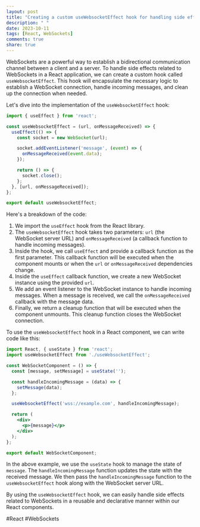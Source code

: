 ```yaml
---
layout: post
title: "Creating a custom useWebsocketEffect hook for handling side effects related to WebSockets"
description: " "
date: 2023-10-11
tags: [React, WebSockets]
comments: true
share: true
---
```


WebSockets are a powerful way to establish a bidirectional communication channel between a client and a server. To handle side effects related to WebSockets in a React application, we can create a custom hook called `useWebsocketEffect`. This hook will encapsulate the necessary logic to establish a WebSocket connection, handle incoming messages, and clean up the connection when needed.

Let's dive into the implementation of the `useWebsocketEffect` hook:

```jsx
import { useEffect } from 'react';

const useWebsocketEffect = (url, onMessageReceived) => {
  useEffect(() => {
    const socket = new WebSocket(url);

    socket.addEventListener('message', (event) => {
      onMessageReceived(event.data);
    });

    return () => {
      socket.close();
    };
  }, [url, onMessageReceived]);
};

export default useWebsocketEffect;
```

Here's a breakdown of the code:

1. We import the `useEffect` hook from the React library.
2. The `useWebsocketEffect` hook takes two parameters: `url` (the WebSocket server URL) and `onMessageReceived` (a callback function to handle incoming messages).
3. Inside the hook, we call `useEffect` and provide a callback function as the first parameter. This callback function will be executed when the component mounts or when the `url` or `onMessageReceived` dependencies change.
4. Inside the `useEffect` callback function, we create a new WebSocket instance using the provided `url`.
5. We add an event listener to the WebSocket instance to handle incoming messages. When a message is received, we call the `onMessageReceived` callback with the message data.
6. Finally, we return a cleanup function that will be executed when the component unmounts. This cleanup function closes the WebSocket connection.

To use the `useWebsocketEffect` hook in a React component, we can write code like this:

```jsx
import React, { useState } from 'react';
import useWebsocketEffect from './useWebsocketEffect';

const WebSocketComponent = () => {
  const [message, setMessage] = useState('');

  const handleIncomingMessage = (data) => {
    setMessage(data);
  };

  useWebsocketEffect('wss://example.com', handleIncomingMessage);

  return (
    <div>
      <p>{message}</p>
    </div>
  );
};

export default WebSocketComponent;
```

In the above example, we use the `useState` hook to manage the state of `message`. The `handleIncomingMessage` function updates the state with the received message. We then pass the `handleIncomingMessage` function to the `useWebsocketEffect` hook along with the WebSocket server URL.

By using the `useWebsocketEffect` hook, we can easily handle side effects related to WebSockets in a reusable and declarative manner within our React components.

<!--hashtags-->
#React #WebSockets